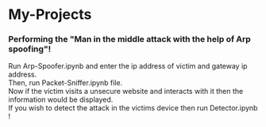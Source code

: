 # My-Projects
### Performing the "Man in the middle attack with the help of Arp spoofing"!

Run Arp-Spoofer.ipynb and enter the ip address of victim and gateway ip address.   
Then, run Packet-Sniffer.ipynb file.     
Now if the victim visits a unsecure website and interacts with it then the information would be displayed.     
If you wish to detect the attack in the victims device then run Detector.ipynb !
